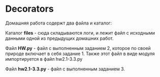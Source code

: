 # Decorators

Домашняя работа содержт два файла и каталог: 

Каталог **files** - сюда складываются логи, и лежит файл с исходными данными одной из предыдущих домашних работ.

Файл  **HW.py** - файл с выполненным заданием 2, которое по своей природе включает в себя задание 1. 
Также этот файл в виде модуля импортируется в файл hw2.1-3.3.py

Файл **hw2.1-3.3.py** - файл с выполненным заданием 3.
